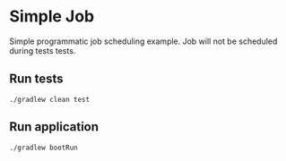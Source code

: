# Simple Job

Simple programmatic job scheduling example. Job will not be scheduled during tests tests.

## Run tests

```shell script
./gradlew clean test
```

## Run application

```shell script
./gradlew bootRun
```
